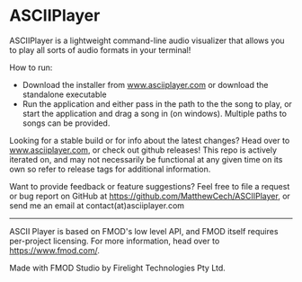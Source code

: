 # ASCIIPlayer
ASCIIPlayer is a lightweight command-line audio visualizer that allows you to play all sorts of audio formats in your terminal!

How to run:
- Download the installer from www.asciiplayer.com or download the standalone executable
- Run the application and either pass in the path to the the song to play, or start the application and drag a song in (on windows). Multiple paths to songs can be provided.

Looking for a stable build or for info about the latest changes? Head over to www.asciiplayer.com, or check out github releases! This repo is actively iterated on, and may not necessarily be functional at any given time on its own so refer to release tags for additional information.

Want to provide feedback or feature suggestions? Feel free to file a request or bug report on GitHub at https://github.com/MatthewCech/ASCIIPlayer, or send me an email at contact(at)asciiplayer.com 

---
ASCII Player is based on FMOD's low level API, and FMOD itself requires per-project licensing. For more information, head over to https://www.fmod.com/.

Made with FMOD Studio by Firelight Technologies Pty Ltd.
